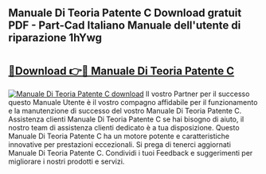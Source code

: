 ## Manuale Di Teoria Patente C Download gratuit PDF - Part-Cad Italiano Manuale dell'utente di riparazione 1hYwg

# <h2><a href="http://dfbh1mh.blite.top/?on=Manuale+Di+Teoria+Patente+C">🔗Download 👉🔴 Manuale Di Teoria Patente C</a></h2>

[![Manuale Di Teoria Patente C download](https://i.imgur.com/lujVjoI.png)](http://dfbh1mh.blite.top/?on=Manuale+Di+Teoria+Patente+C)
Il vostro Partner per il successo questo Manuale Utente è il vostro compagno affidabile per il funzionamento e la manutenzione di successo del vostro Manuale Di Teoria Patente C. Assistenza clienti Manuale Di Teoria Patente C se hai bisogno di aiuto, il nostro team di assistenza clienti dedicato è a tua disposizione. Questo Manuale Di Teoria Patente C ha un motore potente e caratteristiche innovative per prestazioni eccezionali. Si prega di tenerci aggiornati Manuale Di Teoria Patente C. Condividi i tuoi Feedback e suggerimenti per migliorare i nostri prodotti e servizi.
